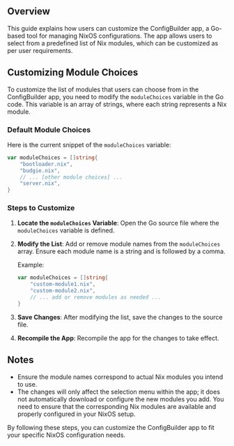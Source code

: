 
## Overview

This guide explains how users can customize the ConfigBuilder app, a Go-based tool for managing NixOS configurations. The app allows users to select from a predefined list of Nix modules, which can be customized as per user requirements.

## Customizing Module Choices

To customize the list of modules that users can choose from in the ConfigBuilder app, you need to modify the `moduleChoices` variable in the Go code. This variable is an array of strings, where each string represents a Nix module.

### Default Module Choices

Here is the current snippet of the `moduleChoices` variable:

```go
var moduleChoices = []string{
    "bootloader.nix",
    "budgie.nix",
    // ... [other module choices] ...
    "server.nix",
}
```

### Steps to Customize

1. **Locate the `moduleChoices` Variable**: Open the Go source file where the `moduleChoices` variable is defined.

2. **Modify the List**: Add or remove module names from the `moduleChoices` array. Ensure each module name is a string and is followed by a comma.

    Example:
    ```go
    var moduleChoices = []string{
        "custom-module1.nix",
        "custom-module2.nix",
        // ... add or remove modules as needed ...
    }
    ```

3. **Save Changes**: After modifying the list, save the changes to the source file.

4. **Recompile the App**: Recompile the app for the changes to take effect.

## Notes

- Ensure the module names correspond to actual Nix modules you intend to use.
- The changes will only affect the selection menu within the app; it does not automatically download or configure the new modules you add. You need to ensure that the corresponding Nix modules are available and properly configured in your NixOS setup.

By following these steps, you can customize the ConfigBuilder app to fit your specific NixOS configuration needs.
